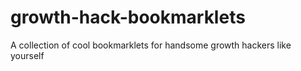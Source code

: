 # growth-hack-bookmarklets
A collection of cool bookmarklets for handsome growth hackers like yourself

